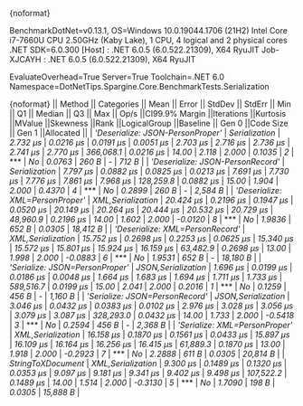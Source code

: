 {noformat}

BenchmarkDotNet=v0.13.1, OS=Windows 10.0.19044.1706 (21H2)
Intel Core i7-7660U CPU 2.50GHz (Kaby Lake), 1 CPU, 4 logical and 2 physical cores
.NET SDK=6.0.300
  [Host]     : .NET 6.0.5 (6.0.522.21309), X64 RyuJIT
  Job-XJCAYH : .NET 6.0.5 (6.0.522.21309), X64 RyuJIT

EvaluateOverhead=True  Server=True  Toolchain=.NET 6.0  
Namespace=DotNetTips.Spargine.Core.BenchmarkTests.Serialization  

{noformat}
||                          Method ||        Categories ||     Mean ||    Error ||   StdDev ||   StdErr ||      Min ||       Q1 ||   Median ||       Q3 ||      Max ||     Op/s ||CI99.9% Margin ||Iterations ||Kurtosis ||MValue ||Skewness ||Rank ||LogicalGroup ||Baseline || Gen 0 ||Code Size || Gen 1 ||Allocated ||
| *'Deserialize: JSON-PersonProper'* |      *Serialization* |  *2.732 μs* | *0.0216 μs* | *0.0191 μs* | *0.0051 μs* |  *2.703 μs* |  *2.716 μs* |  *2.736 μs* |  *2.741 μs* |  *2.770 μs* | *366,068.1* |      *0.0216 μs* |      *14.00* |    *2.118* |  *2.000* |   *0.1035* |    *2* |            *** |       *No* | *0.0763* |     *260 B* |      *-* |     *712 B* |
| *'Deserialize: JSON-PersonRecord'* |      *Serialization* |  *7.797 μs* | *0.0882 μs* | *0.0825 μs* | *0.0213 μs* |  *7.691 μs* |  *7.730 μs* |  *7.776 μs* |  *7.861 μs* |  *7.968 μs* | *128,259.8* |      *0.0882 μs* |      *15.00* |    *1.904* |  *2.000* |   *0.4370* |    *4* |            *** |       *No* | *0.2899* |     *260 B* |      *-* |   *2,584 B* |
|  *'Deserialize: XML=PersonProper'* |  *XML,Serialization* | *20.424 μs* | *0.2196 μs* | *0.1947 μs* | *0.0520 μs* | *20.149 μs* | *20.264 μs* | *20.444 μs* | *20.532 μs* | *20.729 μs* |  *48,960.9* |      *0.2196 μs* |      *14.00* |    *1.602* |  *2.000* |  *-0.0120* |    *8* |            *** |       *No* | *1.9836* |     *652 B* | *0.0305* |  *18,412 B* |
|  *'Deserialize: XML=PersonRecord'* |  *XML,Serialization* | *15.752 μs* | *0.2698 μs* | *0.2253 μs* | *0.0625 μs* | *15.340 μs* | *15.572 μs* | *15.801 μs* | *15.924 μs* | *16.159 μs* |  *63,482.9* |      *0.2698 μs* |      *13.00* |    *1.998* |  *2.000* |  *-0.0883* |    *6* |            *** |       *No* | *1.9531* |     *652 B* |      *-* |  *18,180 B* |
|   *'Serialize: JSON=PersonProper'* | *JSON,Serialization* |  *1.696 μs* | *0.0199 μs* | *0.0186 μs* | *0.0048 μs* |  *1.664 μs* |  *1.683 μs* |  *1.694 μs* |  *1.711 μs* |  *1.733 μs* | *589,516.7* |      *0.0199 μs* |      *15.00* |    *2.041* |  *2.000* |   *0.2016* |    *1* |            *** |       *No* | *0.1259* |     *456 B* |      *-* |   *1,160 B* |
|   *'Serialize: JSON=PersonRecord'* | *JSON,Serialization* |  *3.046 μs* | *0.0432 μs* | *0.0383 μs* | *0.0102 μs* |  *2.976 μs* |  *3.028 μs* |  *3.056 μs* |  *3.079 μs* |  *3.087 μs* | *328,293.0* |      *0.0432 μs* |      *14.00* |    *1.733* |  *2.000* |  *-0.5418* |    *3* |            *** |       *No* | *0.2594* |     *456 B* |      *-* |   *2,368 B* |
|    *'Serialize: XML=PersonProper'* |  *XML,Serialization* | *16.158 μs* | *0.1870 μs* | *0.1561 μs* | *0.0433 μs* | *15.897 μs* | *16.109 μs* | *16.164 μs* | *16.256 μs* | *16.415 μs* |  *61,889.3* |      *0.1870 μs* |      *13.00* |    *1.918* |  *2.000* |  *-0.2923* |    *7* |            *** |       *No* | *2.2888* |     *611 B* | *0.0305* |  *20,814 B* |
|                *StringToXDocument* |  *XML,Serialization* |  *9.300 μs* | *0.1489 μs* | *0.1320 μs* | *0.0353 μs* |  *9.097 μs* |  *9.181 μs* |  *9.341 μs* |  *9.402 μs* |  *9.498 μs* | *107,522.2* |      *0.1489 μs* |      *14.00* |    *1.514* |  *2.000* |  *-0.3130* |    *5* |            *** |       *No* | *1.7090* |     *198 B* | *0.0305* |  *15,888 B* |
